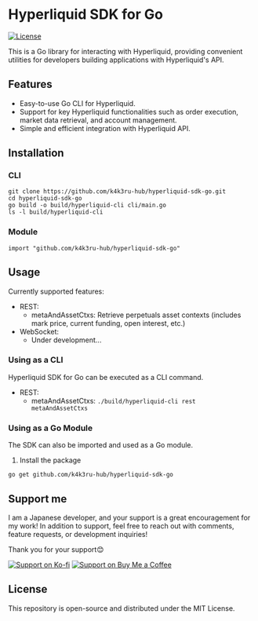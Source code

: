 # Hyperliquid SDK for Go

[![License](https://img.shields.io/github/license/k4k3ru-hub/hyperliquid-sdk-go)](./LICENSE)

This is a Go library for interacting with Hyperliquid, providing convenient utilities for developers building applications with Hyperliquid's API.


## Features

- Easy-to-use Go CLI for Hyperliquid.
- Support for key Hyperliquid functionalities such as order execution, market data retrieval, and account management.
- Simple and efficient integration with Hyperliquid API.


## Installation

### CLI

```
git clone https://github.com/k4k3ru-hub/hyperliquid-sdk-go.git
cd hyperliquid-sdk-go
go build -o build/hyperliquid-cli cli/main.go
ls -l build/hyperliquid-cli
```

### Module

```
import "github.com/k4k3ru-hub/hyperliquid-sdk-go"
```


## Usage

Currently supported features:
- REST:
  - metaAndAssetCtxs: Retrieve perpetuals asset contexts (includes mark price, current funding, open interest, etc.)
- WebSocket:
  - Under development...


### Using as a CLI

Hyperliquid SDK for Go can be executed as a CLI command.

- REST:
  - metaAndAssetCtxs: `./build/hyperliquid-cli rest metaAndAssetCtxs`


### Using as a Go Module

The SDK can also be imported and used as a Go module.

1. Install the package

```
go get github.com/k4k3ru-hub/hyperliquid-sdk-go
```


## Support me
I am a Japanese developer, and your support is a great encouragement for my work!
In addition to support, feel free to reach out with comments, feature requests, or development inquiries!

Thank you for your support😊

[![Support on Ko-fi](https://img.shields.io/badge/Ko--fi-Support%20Me-blue?style=flat-square&logo=ko-fi)](https://ko-fi.com/k4k3ru)
[![Support on Buy Me a Coffee](https://img.shields.io/badge/Buy%20Me%20a%20Coffee-Support%20Me-yellow?style=flat-square&logo=buy-me-a-coffee)](https://buymeacoffee.com/k4k3ru)


## License
This repository is open-source and distributed under the MIT License.
